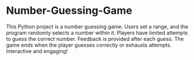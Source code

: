# Number-Guessing-Game
This Python project is a number guessing game. Users set a range, and the program randomly selects a number within it. Players have limited attempts to guess the correct number. Feedback is provided after each guess. The game ends when the player guesses correctly or exhausts attempts. Interactive and engaging!

